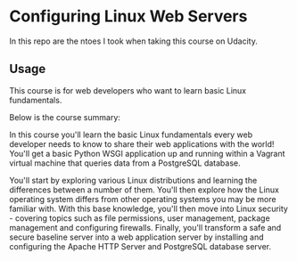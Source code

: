 # Configuring Linux Web Servers

In this repo are the ntoes I took when taking this course on Udacity.

## Usage
This course is for web developers who want to learn basic Linux fundamentals.

Below is the course summary:

In this course you'll learn the basic Linux fundamentals every web developer needs to know to share their web applications with the world! 
You'll get a basic Python WSGI application up and running within a Vagrant virtual machine that queries data from a PostgreSQL database.

You'll start by exploring various Linux distributions and learning the differences between a number of them. 
You'll then explore how the Linux operating system differs from other operating systems you may be more familiar with. 
With this base knowledge, you'll then move into Linux security - covering topics such as file permissions, user management, package management and configuring firewalls. 
Finally, you'll transform a safe and secure baseline server into a web application server by installing and configuring the Apache HTTP Server and PostgreSQL database server.
